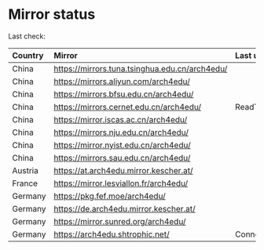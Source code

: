 <script src="./time.js"></script>
# Mirror status
Last check: <script type="text/javascript">localize(1751747158.6541696);</script>

|Country|Mirror|Last update|
|:------|:-----|:----------|
|China|https://mirrors.tuna.tsinghua.edu.cn/arch4edu/|<script type="text/javascript">localize(1751740916);</script>|
|China|https://mirrors.aliyun.com/arch4edu/|<script type="text/javascript">localize(1751740916);</script>|
|China|https://mirrors.bfsu.edu.cn/arch4edu/|<script type="text/javascript">localize(1751697931);</script>|
|China|https://mirrors.cernet.edu.cn/arch4edu/|ReadTimeout|
|China|https://mirror.iscas.ac.cn/arch4edu/|<script type="text/javascript">localize(1751740916);</script>|
|China|https://mirrors.nju.edu.cn/arch4edu/|<script type="text/javascript">localize(1751611985);</script>|
|China|https://mirror.nyist.edu.cn/arch4edu/|<script type="text/javascript">localize(1751697931);</script>|
|China|https://mirrors.sau.edu.cn/arch4edu/|<script type="text/javascript">localize(1751611985);</script>|
|Austria|https://at.arch4edu.mirror.kescher.at/|<script type="text/javascript">localize(1751697931);</script>|
|France|https://mirror.lesviallon.fr/arch4edu/|<script type="text/javascript">localize(1751697931);</script>|
|Germany|https://pkg.fef.moe/arch4edu/|<script type="text/javascript">localize(1751697931);</script>|
|Germany|https://de.arch4edu.mirror.kescher.at/|<script type="text/javascript">localize(1751697931);</script>|
|Germany|https://mirror.sunred.org/arch4edu/|<script type="text/javascript">localize(1751697931);</script>|
|Germany|https://arch4edu.shtrophic.net/|ConnectionError|

<script src="./tablefilter/tablefilter.js"></script>
<script src="./table.js"></script>